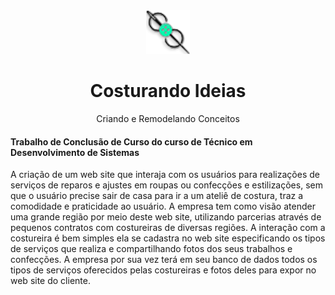 <div align="center">
    <img src="img/Costurando Ideias logo.png">
    <h1>Costurando Ideias</h1>
</div>

<div align="center">Criando e Remodelando Conceitos</div>

<h4>Trabalho de Conclusão de Curso do curso de Técnico em Desenvolvimento de Sistemas</h4>

<p>A criação de um web site que interaja com os usuários para realizações de
serviços de reparos e ajustes em roupas ou confecções e estilizações, sem que o
usuário precise sair de casa para ir a um ateliê de costura, traz a comodidade e
praticidade ao usuário.
A empresa tem como visão atender uma grande região por meio deste web site,
utilizando parcerias através de pequenos contratos com costureiras de diversas
regiões. A interação com a costureira é bem simples ela se cadastra no web site
especificando os tipos de serviços que realiza e compartilhando fotos dos seus
trabalhos e confecções. A empresa por sua vez terá em seu banco de dados todos os
tipos de serviços oferecidos pelas costureiras e fotos deles para expor no web site do
cliente.</p>
